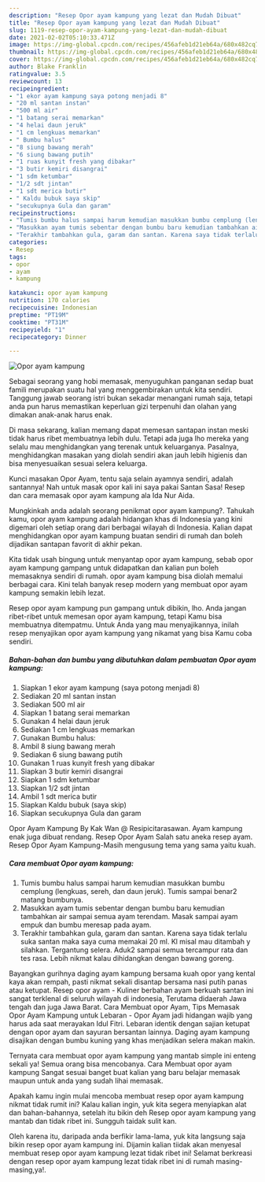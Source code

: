 ```yaml
---
description: "Resep Opor ayam kampung yang lezat dan Mudah Dibuat"
title: "Resep Opor ayam kampung yang lezat dan Mudah Dibuat"
slug: 1119-resep-opor-ayam-kampung-yang-lezat-dan-mudah-dibuat
date: 2021-02-02T05:10:33.471Z
image: https://img-global.cpcdn.com/recipes/456afeb1d21eb64a/680x482cq70/opor-ayam-kampung-foto-resep-utama.jpg
thumbnail: https://img-global.cpcdn.com/recipes/456afeb1d21eb64a/680x482cq70/opor-ayam-kampung-foto-resep-utama.jpg
cover: https://img-global.cpcdn.com/recipes/456afeb1d21eb64a/680x482cq70/opor-ayam-kampung-foto-resep-utama.jpg
author: Blake Franklin
ratingvalue: 3.5
reviewcount: 13
recipeingredient:
- "1 ekor ayam kampung saya potong menjadi 8"
- "20 ml santan instan"
- "500 ml air"
- "1 batang serai memarkan"
- "4 helai daun jeruk"
- "1 cm lengkuas memarkan"
- " Bumbu halus"
- "8 siung bawang merah"
- "6 siung bawang putih"
- "1 ruas kunyit fresh yang dibakar"
- "3 butir kemiri disangrai"
- "1 sdm ketumbar"
- "1/2 sdt jintan"
- "1 sdt merica butir"
- " Kaldu bubuk saya skip"
- "secukupnya Gula dan garam"
recipeinstructions:
- "Tumis bumbu halus sampai harum kemudian masukkan bumbu cemplung (lengkuas, sereh, dan daun jeruk). Tumis sampai benar2 matang bumbunya."
- "Masukkan ayam tumis sebentar dengan bumbu baru kemudian tambahkan air sampai semua ayam terendam. Masak sampai ayam empuk dan bumbu meresap pada ayam."
- "Terakhir tambahkan gula, garam dan santan. Karena saya tidak terlalu suka santan maka saya cuma memakai 20 ml. Kl misal mau ditambah y silahkan. Tergantung selera. Aduk2 sampai semua tercampur rata dan tes rasa. Lebih nikmat kalau dihidangkan dengan bawang goreng."
categories:
- Resep
tags:
- opor
- ayam
- kampung

katakunci: opor ayam kampung 
nutrition: 170 calories
recipecuisine: Indonesian
preptime: "PT19M"
cooktime: "PT31M"
recipeyield: "1"
recipecategory: Dinner

---
```



![Opor ayam kampung](https://img-global.cpcdn.com/recipes/456afeb1d21eb64a/680x482cq70/opor-ayam-kampung-foto-resep-utama.jpg)

Sebagai seorang yang hobi memasak, menyuguhkan panganan sedap buat famili merupakan suatu hal yang menggembirakan untuk kita sendiri. Tanggung jawab seorang istri bukan sekadar menangani rumah saja, tetapi anda pun harus memastikan keperluan gizi terpenuhi dan olahan yang dimakan anak-anak harus enak.

Di masa  sekarang, kalian memang dapat memesan santapan instan meski tidak harus ribet membuatnya lebih dulu. Tetapi ada juga lho mereka yang selalu mau menghidangkan yang terenak untuk keluarganya. Pasalnya, menghidangkan masakan yang diolah sendiri akan jauh lebih higienis dan bisa menyesuaikan sesuai selera keluarga. 

Kunci masakan Opor Ayam, tentu saja selain ayamnya sendiri, adalah santannya! Nah untuk masak opor kali ini saya pakai Santan Sasa! Resep dan cara memasak opor ayam kampung ala Ida Nur Aida.

Mungkinkah anda adalah seorang penikmat opor ayam kampung?. Tahukah kamu, opor ayam kampung adalah hidangan khas di Indonesia yang kini digemari oleh setiap orang dari berbagai wilayah di Indonesia. Kalian dapat menghidangkan opor ayam kampung buatan sendiri di rumah dan boleh dijadikan santapan favorit di akhir pekan.

Kita tidak usah bingung untuk menyantap opor ayam kampung, sebab opor ayam kampung gampang untuk didapatkan dan kalian pun boleh memasaknya sendiri di rumah. opor ayam kampung bisa diolah memalui berbagai cara. Kini telah banyak resep modern yang membuat opor ayam kampung semakin lebih lezat.

Resep opor ayam kampung pun gampang untuk dibikin, lho. Anda jangan ribet-ribet untuk memesan opor ayam kampung, tetapi Kamu bisa membuatnya ditempatmu. Untuk Anda yang mau menyajikannya, inilah resep menyajikan opor ayam kampung yang nikamat yang bisa Kamu coba sendiri.

<!--inarticleads1-->

##### Bahan-bahan dan bumbu yang dibutuhkan dalam pembuatan Opor ayam kampung:

1. Siapkan 1 ekor ayam kampung (saya potong menjadi 8)
1. Sediakan 20 ml santan instan
1. Sediakan 500 ml air
1. Siapkan 1 batang serai memarkan
1. Gunakan 4 helai daun jeruk
1. Sediakan 1 cm lengkuas memarkan
1. Gunakan  Bumbu halus:
1. Ambil 8 siung bawang merah
1. Sediakan 6 siung bawang putih
1. Gunakan 1 ruas kunyit fresh yang dibakar
1. Siapkan 3 butir kemiri disangrai
1. Siapkan 1 sdm ketumbar
1. Siapkan 1/2 sdt jintan
1. Ambil 1 sdt merica butir
1. Siapkan  Kaldu bubuk (saya skip)
1. Siapkan secukupnya Gula dan garam


Opor Ayam Kampung By Kak Wan @ Resipicitarasawan. Ayam kampung enak juga dibuat rendang. Resep Opor Ayam Salah satu aneka resep ayam. Resep Opor Ayam Kampung-Masih mengusung tema yang sama yaitu kuah. 

<!--inarticleads2-->

##### Cara membuat Opor ayam kampung:

1. Tumis bumbu halus sampai harum kemudian masukkan bumbu cemplung (lengkuas, sereh, dan daun jeruk). Tumis sampai benar2 matang bumbunya.
1. Masukkan ayam tumis sebentar dengan bumbu baru kemudian tambahkan air sampai semua ayam terendam. Masak sampai ayam empuk dan bumbu meresap pada ayam.
1. Terakhir tambahkan gula, garam dan santan. Karena saya tidak terlalu suka santan maka saya cuma memakai 20 ml. Kl misal mau ditambah y silahkan. Tergantung selera. Aduk2 sampai semua tercampur rata dan tes rasa. Lebih nikmat kalau dihidangkan dengan bawang goreng.


Bayangkan gurihnya daging ayam kampung bersama kuah opor yang kental kaya akan rempah, pasti nikmat sekali disantap bersama nasi putih panas atau ketupat. Resep opor ayam - Kuliner berbahan ayam berkuah santan ini sangat terklenal di seluruh wilayah di indonesia, Terutama didaerah Jawa tengah dan juga Jawa Barat. Cara Membuat opor Ayam, Tips Memasak Opor Ayam Kampung untuk Lebaran - Opor Ayam jadi hidangan wajib yang harus ada saat merayakan Idul Fitri. Lebaran identik dengan sajian ketupat dengan opor ayam dan sayuran bersantan lainnya. Daging ayam kampung disajikan dengan bumbu kuning yang khas menjadikan selera makan makin. 

Ternyata cara membuat opor ayam kampung yang mantab simple ini enteng sekali ya! Semua orang bisa mencobanya. Cara Membuat opor ayam kampung Sangat sesuai banget buat kalian yang baru belajar memasak maupun untuk anda yang sudah lihai memasak.

Apakah kamu ingin mulai mencoba membuat resep opor ayam kampung nikmat tidak rumit ini? Kalau kalian ingin, yuk kita segera menyiapkan alat dan bahan-bahannya, setelah itu bikin deh Resep opor ayam kampung yang mantab dan tidak ribet ini. Sungguh taidak sulit kan. 

Oleh karena itu, daripada anda berfikir lama-lama, yuk kita langsung saja bikin resep opor ayam kampung ini. Dijamin kalian tiidak akan menyesal membuat resep opor ayam kampung lezat tidak ribet ini! Selamat berkreasi dengan resep opor ayam kampung lezat tidak ribet ini di rumah masing-masing,ya!.

